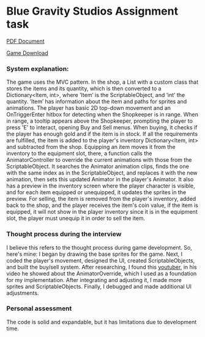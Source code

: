 # Blue Gravity Studios Assignment task

[PDF Document](https://github.com/PedroDNBR/bgs-assignment-task/blob/master/explanation-document.pdf)

[Game Download](https://github.com/PedroDNBR/bgs-assignment-task/blob/master/PEDRO_GOMES_ANTUNES_BGS_TASK.rar)

### System explanation:
The game uses the MVC pattern. In the shop, a List with a custom class that stores the items and  its quantity, which is then converted to a Dictionary<Item, int>, where ’Item’ is the ScriptableObject, and ’int’ the quantity. ’Item’ has information about the item and paths for sprites and animations. The player has basic 2D top-down movement and an OnTriggerEnter hitbox for detecting when the Shopkeeper is in range. When in range, a tooltip appears above the Shopkeeper, prompting the player to press 'E' to interact, opening Buy and Sell menus. When buying, it checks if the player has enough gold and if the item is in stock. If all the requirements are fulfilled, the item is added to the player's inventory Dictionary<Item, int> and subtracted from the shop. Equipping an item moves it from the inventory to the equipment slot, there, a function calls the AnimatorController to override the current animations with those from the ScriptableObject. It searches the Animator animation clips, finds the one with the same index as in the ScriptableObject, and replaces it with the new animation, then sets this updated Animator in the player's Animator. It also has a preview in the inventory screen where the player character is visible, and for each item equipped or unequipped, it updates the sprites in the preview. For selling, the item is removed from the player's inventory, added back to the shop, and the player receives the item's coin value, if the item is equipped, it will not show in the player inventory since it is in the equipment slot, the player must unequip it in order to sell the item.

### Thought process during the interview
I believe this refers to the thought process during game development. So, here's mine: I began by drawing the base sprites for the game. Next, I coded the player's movement, designed the UI, created ScriptableObjects, and built the buy/sell system. After researching, I found this [youtuber](https://youtu.be/PNWK5o9l54w), in his video he showed about the AnimatorOverride, which I used as a foundation for my implementation. After integrating and adjusting it, I made more sprites and ScriptableObjects. Finally, I debugged and made additional UI adjustments.

### Personal assessment
The code is solid and expandable, but it has limitations due to development time.
